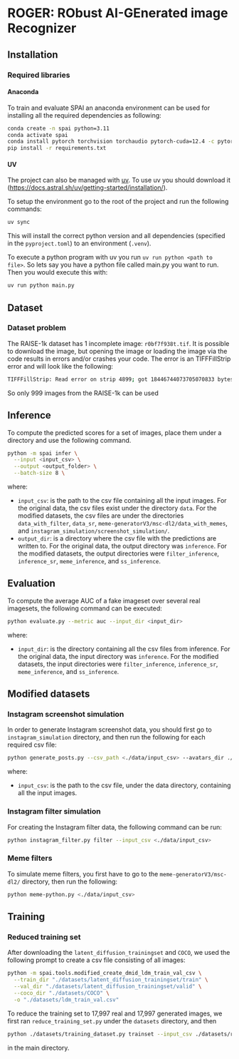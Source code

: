 # ROGER: RObust AI-GEnerated image Recognizer 
<!-- __Official code repository for the CVPR2025 paper [Any-Resolution AI-Generated Image Detection by Spectral Learning](https://arxiv.org/abs/2411.19417).__

<div align="center";">

**Dimitrios Karageorgiou<sup>1,2</sup>, Symeon Papadopoulos<sup>1</sup>, Ioannis Kompatsiaris<sup>1</sup>, Efstratios Gavves<sup>2,3</sup>**

<sup>1</sup> Information Technologies Institute, CERTH, Greece  
<sup>2</sup> University of Amsterdam, The Netherlands  
<sup>3</sup> Archimedes/Athena RC, Greece

</div>

<p align="center">
    <img src="docs/overview.svg" alt="Paper Overview" />
</p>

**SPAI employs spectral learning to learn the spectral distribution of real 
images under a self-supervised setup. Then, using the spectral 
reconstruction similarity it detects AI-generated images as out-of-distribution 
samples of this learned model.**

### :newspaper: News

- 28/03/25: Code released.
- 27/02/25: Paper accepted on CVPR2025. -->

## Installation
<!-- 
### Hardware requirements

The code originally targeted Nvidia L40S 48GB GPU, however many recent cuda-enabled GPUs should be
supported. Inference should be effortless performed with less than 8GB of GPU RAM. As training originally
targeted a 48GB GPU, a suitable GPU should be presented to reproduce the paper's setup
without further modifications of the code.  -->

### Required libraries
#### Anaconda
To train and evaluate SPAI an anaconda environment can be used for installing all the 
required dependencies as following:

```bash
conda create -n spai python=3.11
conda activate spai
conda install pytorch torchvision torchaudio pytorch-cuda=12.4 -c pytorch -c nvidia
pip install -r requirements.txt
```

#### UV
The project can also be managed with [uv](https://docs.astral.sh/uv/). To use uv you should download it (https://docs.astral.sh/uv/getting-started/installation/).

To setup the environment go to the root of the project and run the following commands:
```bash
uv sync
```
This will install the correct python version and all dependencies (specified in the `pyproject.toml`) to an environment (`.venv`).

To execute a python program with uv you run `uv run python <path to file>`. So lets say you have a python file called main.py you want to run. Then you would execute this with:
```bash
uv run python main.py
```

<!-- Furthermore, the installation of [Nvidia APEX](https://github.com/NVIDIA/apex) is required for training.   -->

<!-- ### Weights Checkpoint

The trained weights checkpoint can be downloaded [here](https://drive.google.com/file/d/1vvXmZqs6TVJdj8iF1oJ4L_fcgdQrp_YI/view?usp=sharing) 
and should be placed under the `weights` directory, located under the project's root directory. -->

<!-- ## :fire: Inference

To compute the predicted scores for a set of images, place them under a directory
and use the following command.

```bash
python -m spai --input <input_dir> --output <output_dir>
```

where:
- `input_dir`: is a directory where the input images are located,
- `output_dir`: is a directory where a csv file with the predictions will be written.

The `--input` option also accepts CSV files containing the paths of the images. The CSV
files of the evaluation set, included under the `data` directory, can be used as examples.
For downloading the images of these evaluation CSVs, check the instruction [here](docs/data.md). -->
## Dataset
### Dataset problem
The RAISE-1k dataset has 1 incomplete image: `r0bf7f938t.tif`. It is possible to
download the image, but opening the image or loading the image via the code results
in errors and/or crashes your code. The error is an TIFFFillStrip error and will look
like the following:
```bash
TIFFFillStrip: Read error on strip 4899; got 18446744073705070833 bytes, expected 4396.
```
So only 999 images from the RAISE-1k can be used

<!-- ## :triangular_ruler: Architecture Overview

<p align="center">
    <img src="docs/architecture.svg" alt="Overview of the SPAI architecture" />
</p>

We learn a model of the spectral distribution of real images under a self-supervised setup using
masked spectral learning. Then, we use the spectral reconstruction similarity to measure the divergence from this learned distribution and
detect AI-generated images as out-of-distribution samples of this model. Spectral context vector captures the spectral context under which
the spectral reconstruction similarity values are computed, while spectral context attention enables the processing of any-resolution images
for capturing subtle spectral inconsistencies.

## :muscle: Training

### Required pre-trained model
Download the pre-trained ViT-B/16 MFM model from its [public repo](https://github.com/Jiahao000/MFM)
and place it under the `weights` directory:
```txt
weights
|_ mfm_pretrain_vit_base.pth
```

### Required data
Latent diffusion training and validation data can be downloaded from their corresponding [repo](https://github.com/grip-unina/DMimageDetection).
Furthermore, the corresponding instructions for downloading COCO and LSUN should be followed. 
They should be placed under the `datasets` directory as following:
```txt
datasets
|_latent_diffusion_trainingset
  |_train
    ...
  |_val
    ...
|_COCO
  ...
|_LSUN
  ...
```

Then, a csv file describing these data should be created as following:

```bash
python spai/create_dmid_ldm_train_val_csv.py \
  --train_dir "./datasets/latent_diffusion_trainingset/train" \
  --val_dir "./datasets/latent_diffusion_trainingset/val" \
  --coco_dir "./datasets/COCO" \
  --lsun_dir "./datasets/LSUN" \
  -o "./datasets/ldm_train_val.csv"
```

The validation split can be augmented as following:

```bash
python spai/tools/augment_dataset.py \
  --cfg ./configs/vit_base/vit_base__multipatch__100ep__intermediate__restore__patch_proj_per_feature__last_proj_layer_no_activ__fre_orig_branch__all_layers__bce_loss__light_augmentations.yaml \
  -c ./datasets/ldm_val.csv \
  -o ./datasets/ldm_val_augm.csv \
  -d ./datasets/latent_diffusion_trainingset_augm
```

Then, training can be performed as following:

```bash
python -m spai train \
  --cfg "./configs/spai.yaml" \
  --batch-size 72 \
  --pretrained "./weights/mfm_pretrain_vit_base.pth" \
  --output "./output/train" \
  --data-path "./datasets/ldm_train_val.csv" \
  --tag "spai" \
  --amp-opt-level "O2" \
  --data-workers 8 \
  --save-all \
  --opt "DATA.VAL_BATCH_SIZE" "256" \
  --opt "MODEL.FEATURE_EXTRACTION_BATCH" "400" \
  --opt "DATA.TEST_PREFETCH_FACTOR" "1"
```

## :mag_right: Evaluation

When a model has been trained using the previous script, it can be evaluated as following:

```bash
python -m spai test \
  --cfg "./configs/spai.yaml" \
  --batch-size 8 \
  --model "./output/train/finetune/spai/<epoch_name>.pth" \
  --output "./output/spai/test" \
  --tag "spai" \
  --opt "MODEL.PATCH_VIT.MINIMUM_PATCHES" "4" \
  --opt "DATA.NUM_WORKERS" "8" \
  --opt "MODEL.FEATURE_EXTRACTION_BATCH" "400" \
  --opt "DATA.TEST_PREFETCH_FACTOR" "1" \
  --test-csv "<test_csv_path>"
```

where:
- `test_csv_path`: Path to a csv file including the paths of the testing data.
- `epoch_name`: Filename of the epoch selected during validation. 

## :star2: Acknowledgments

This work was partly supported by the Horizon Europe
projects [ELIAS](https://elias-ai.eu/) (grant no. 101120237) and [vera.ai](https://www.veraai.eu/home) (grant
no. 101070093). The computational resources were granted
with the support of [GRNET](https://grnet.gr/en/).

Pieces of code from the [MFM](https://github.com/Jiahao000/MFM) project 
have been used as a basis for developing this project. We thank its 
authors for their contribution.

## :black_nib: License & Contact

This project will download and install additional third-party open 
source software projects. Also, all the employed third-party data 
retain their original license. Review their license terms 
before use.  

The source code and model weights of this project are released under 
the [Apache 2 License](https://www.apache.org/licenses/LICENSE-2.0).

For any question you can contact [d.karageorgiou@uva.nl](mailto:d.karageorgiou@uva.nl). 

## :scroll: Citation

If you found this work useful for your research, you can cite the following paper:

```text
@article{karageorgiou2025any,
  title={Any-Resolution AI-Generated Image Detection by Spectral Learning},
  author={Karageorgiou, Dimitrios and Papadopoulos, Symeon and Kompatsiaris, Ioannis and Gavves, Efstratios},
  journal={IEEE/CVF Conference on Computer Vision and Pattern Recognition (CVPR)},
  year={2025}
}
``` -->

## Inference
To compute the predicted scores for a set of images, place them under a directory
and use the following command.

```bash
python -m spai infer \
  --input <input_csv> \
  --output <output_folder> \
  --batch-size 8 \

```

where:
- `input_csv`: is the path to the csv file containing all the input images. For the original data, the csv files exist under the directory `data`. For the modified datasets, the csv files are under the directories `data_with_filter`, `data_sr`, `meme-generatorV3/msc-dl2/data_with_memes`, and `instagram_simulation/screenshot_simulation/`.
- `output_dir`: is a directory where the csv file with the predictions are written to. For the original data, the output directory was `inference`. For the modified datasets, the output directories were `filter_inference`, `inference_sr`, `meme_inference`, and `ss_inference`.

## Evaluation
To compute the average AUC of a fake imageset over several real imagesets, the following command can be executed: 

```bash
python evaluate.py --metric auc --input_dir <input_dir>
```

where:
- `input_dir`: is the directory containing all the csv files from inference. For the original data, the input directory was `inference`. For the modified datasets, the input directories were `filter_inference`, `inference_sr`, `meme_inference`, and `ss_inference`.

## Modified datasets
### Instagram screenshot simulation
In order to generate Instagram screenshot data, you should first go to `instagram_simulation` directory, and then run the following for each required csv file:

```bash
python generate_posts.py --csv_path <./data/input_csv> --avatars_dir ./assets/avatars --output_dir ./screenshot_simulation 
```

where:
- `input_csv`: is the path to the csv file, under the data directory, containing all the input images.

### Instagram filter simulation
For creating the Instagram filter data, the following command can be run:

```bash
python instagram_filter.py filter --input_csv <./data/input_csv>
```

### Meme filters
To simulate meme filters, you first have to go to the `meme-generatorV3/msc-dl2/` directory, then run the following: 

```bash
python meme-python.py <./data/input_csv>
```

## Training
### Reduced training set
After downloading the `latent_diffusion_trainingset` and `COCO`, we used the following prompt to create a csv file consisting of all images: 

```bash
python -m spai.tools.modified_create_dmid_ldm_train_val_csv \
  --train_dir "./datasets/latent_diffusion_trainingset/train" \
  --val_dir "./datasets/latent_diffusion_trainingset/valid" \
  --coco_dir "./datasets/COCO" \
  -o "./datasets/ldm_train_val.csv"
```

To reduce the training set to 17,997 real and 17,997 generated images, we first ran `reduce_training_set.py` under the `datasets` directory, and then 

```bash
python ./datasets/training_dataset.py trainset --input_csv ./datasets/reduced_training_data.csv

```
in the main directory. 